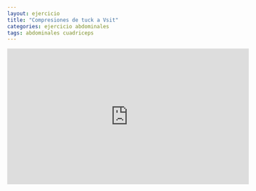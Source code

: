 ```yaml
---
layout: ejercicio
title: "Compresiones de tuck a Vsit"
categories: ejercicio abdominales
tags: abdominales cuadriceps
---
```


<div class="video-responsive">
<iframe width="560" height="315" src="https://www.youtube.com/embed/b-ybK4cbvo4" title="YouTube video player" frameborder="0" allow="accelerometer; autoplay; clipboard-write; encrypted-media; gyroscope; picture-in-picture" allowfullscreen></iframe></div>
